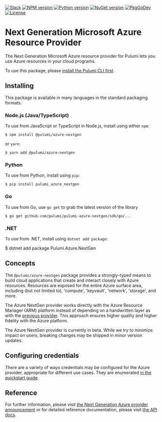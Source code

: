 [![Slack](http://www.pulumi.com/images/docs/badges/slack.svg)](https://slack.pulumi.com)
[![NPM version](https://badge.fury.io/js/%40pulumi%2Fazure%2Fnextgen.svg)](https://npmjs.com/package/@pulumi/azure-nextgen)
[![Python version](https://badge.fury.io/py/pulumi-azure-nextgen.svg)](https://pypi.org/project/pulumi-azure-nextgen)
[![NuGet version](https://badge.fury.io/nu/pulumi.azure.nextgen.svg)](https://badge.fury.io/nu/pulumi.azure.nextgen)
[![PkgGoDev](https://pkg.go.dev/badge/github.com/pulumi/pulumi-azure-nextgen/sdk/go)](https://pkg.go.dev/github.com/pulumi/pulumi-azure-nextgen/sdk/go)
[![License](https://img.shields.io/npm/l/%40pulumi%2Fpulumi%2Fnextgen.svg)](https://github.com/pulumi/pulumi-azure-nextgen/blob/master/LICENSE)

# Next Generation Microsoft Azure Resource Provider

The Next Generation Microsoft Azure resource provider for Pulumi lets you use Azure resources in your cloud programs.

To use this package, please [install the Pulumi CLI first](https://pulumi.io/).

## Installing

This package is available in many languages in the standard packaging formats.

### Node.js (Java/TypeScript)

To use from JavaScript or TypeScript in Node.js, install using either `npm`:

    $ npm install @pulumi/azure-nextgen

or `yarn`:

    $ yarn add @pulumi/azure-nextgen

### Python

To use from Python, install using `pip`:

    $ pip install pulumi_azure_nextgen

### Go

To use from Go, use `go get` to grab the latest version of the library

    $ go get github.com/pulumi/pulumi-azure-nextgen/sdk/go/...

### .NET 

To use from .NET, install using `dotnet add package`:

   $ dotnet add package Pulumi.Azure.NextGen

## Concepts

The `@pulumi/azure-nextgen` package provides a strongly-typed means to build cloud applications that create
and interact closely with Azure resources.  Resources are exposed for the entire Azure surface area,
including (but not limited to), 'compute', 'keyvault', 'network', 'storage', and more.

The Azure NextGen provider works directly with the Azure Resource Manager (ARM) platform instead of depending on a handwritten layer as with the [previous provider](https://github.com/pulumi/pulumi-azure). This approach ensures higher quality and higher fidelity with the Azure platform.

The Azure NextGen provider is currently in beta. While we try to minimize impact on users, breaking changes may be shipped in minor version updates.

## Configuring credentials

There are a variety of ways credentials may be configured for the Azure provider, appropriate for
different use cases. They are enumerated [in the quickstart guide](
https://www.pulumi.com/docs/intro/cloud-providers/azure/setup/).

## Reference

For further information, please visit [the Next Generation Azure provider announcement](https://www.pulumi.com/blog/announcing-nextgen-azure-provider/) or for detailed reference documentation, please visit [the API docs](
https://www.pulumi.com/docs/reference/pkg/azure-nextgen).
